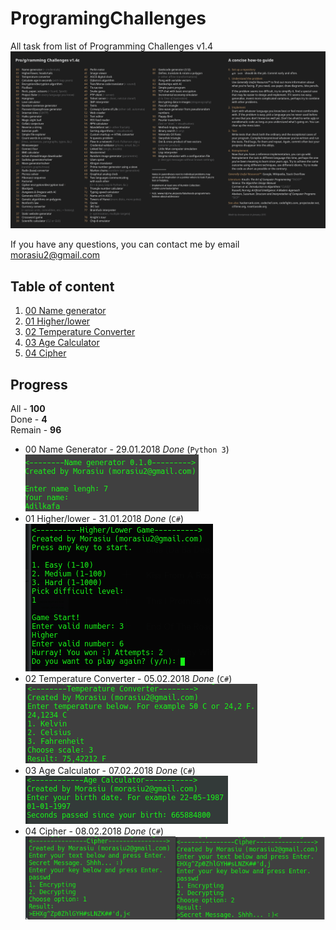 # ProgramingChallenges
All task from list of Programming Challenges v1.4
![list](docs/list.png)

If you have any questions, you can contact me by email morasiu2@gmail.com

## Table of content
1. [00 Name generator](#00)
1. [01 Higher/lower](#01)
1. [02 Temperature Converter](#02)
1. [03 Age Calculator](#03)
1. [04 Cipher](#04)

## Progress
All - **100** <br>
Done - **4** <br>
Remain - **96** <br>

* <a name="00">00</a> Name Generator - 29.01.2018 *Done* (`Python 3`) <br>
![00](docs/00.png)
* <a name="01">01</a> Higher/lower - 31.01.2018 *Done* (`C#`) <br>
![01](docs/01.png)
* <a name="02">02</a> Temperature Converter - 05.02.2018 *Done* (`C#`) <br>
![02](docs/02.png)
* <a name="03">03</a> Age Calculator - 07.02.2018 *Done* (`C#`) <br>
![03](docs/03.png)
* <a name="04">04</a> Cipher - 08.02.2018 *Done* (`C#`) <br>
![04](docs/04.png)
